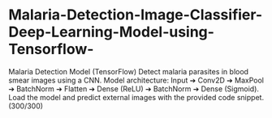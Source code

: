 # Malaria-Detection-Image-Classifier-Deep-Learning-Model-using-Tensorflow-
Malaria Detection Model (TensorFlow) Detect malaria parasites in blood smear images using a CNN. 
Model architecture: Input ➔ Conv2D ➔ MaxPool ➔ BatchNorm ➔ Flatten ➔ Dense (ReLU) ➔ BatchNorm ➔ Dense (Sigmoid). Load the model and predict external images with the provided code snippet. (300/300)
